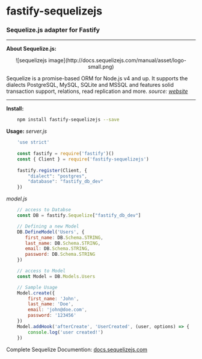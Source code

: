 fastify-sequelizejs
===================
### Sequelize.js adapter for Fastify
----
**About Sequelize.js:**
<p align="center" />
	![sequelizejs image](http://docs.sequelizejs.com/manual/asset/logo-small.png)
	
Sequelize is a promise-based ORM for Node.js v4 and up. It supports the dialects PostgreSQL, MySQL, SQLite and MSSQL and features solid transaction support, relations, read replication and more.
*source: [website](http://sequelizejs.com)*

---
**Install:**
```bash
    npm install fastify-sequelizejs --save
```
**Usage:**
*server.js*
```javascript
	'use strict'
	
    const fastify = require('fastify')()
    const { Client } = require('fastify-sequelizejs')
	
	fastify.register(Client, {
		"dialect": "postgres",
        "database": "fastify_db_dev"
	})
```
*model.js*
```javascript
	// access to Databse
	const DB = fastify.Sequelize["fastify_db_dev"]

	// Defining a new Model
	DB.DefineModel('Users', {
       first_name: DB.Schema.STRING,
       last_name: DB.Schema.STRING,
       email: DB.Schema.STRING,
       password: DB.Schema.STRING
    })

    // access to Model
    const Model = DB.Models.Users

	// Sample Usage
	Model.create({
		first_name: 'John',
		last_name: 'Doe',
		email: 'john@doe.com',
		password: '123456'
	})
	Model.addHook('afterCreate', 'UserCreated', (user, options) => {
		console.log('user created!')
	})
```

Complete Sequelize Documention: [docs.sequelizejs.com](http://docs.sequelizejs.com/)
